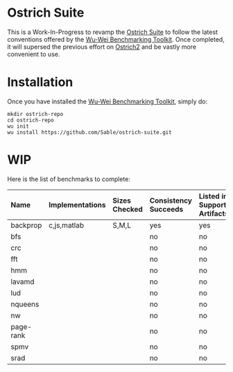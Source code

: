 # Ostrich Suite

This is a Work-In-Progress to revamp the [Ostrich Suite](https://github.com/Sable/Ostrich) to follow the latest conventions offered by the [Wu-Wei Benchmarking Toolkit](https://github.com/Sable/wu-wei-benchmarking-toolkit). Once completed, it will supersed the previous effort on [Ostrich2](https://github.com/Sable/Ostrich2) and be vastly more convenient to use. 

# Installation

Once you have installed the [Wu-Wei Benchmarking Toolkit](https://github.com/Sable/wu-wei-handbook#installing-the-tools), simply do: 

    mkdir ostrich-repo
    cd ostrich-repo
    wu init
    wu install https://github.com/Sable/ostrich-suite.git
    
# WIP

Here is the list of benchmarks to complete:

| Name         | Implementations   | Sizes Checked | Consistency Succeeds    | Listed in Supported Artifacts  |
| :--------    | :---------------- | :------------ | :---------------------- | :----------------------------- |
| backprop     | c,js,matlab       |  S,M,L        | yes                     | yes                            |
| bfs          |                   |               | no                      | no                             |
| crc          |                   |               | no                      | no                             |
| fft          |                   |               | no                      | no                             |
| hmm          |                   |               | no                      | no                             |
| lavamd       |                   |               | no                      | no                             |
| lud          |                   |               | no                      | no                             |
| nqueens      |                   |               | no                      | no                             |
| nw           |                   |               | no                      | no                             |
| page-rank    |                   |               | no                      | no                             |
| spmv         |                   |               | no                      | no                             |
| srad         |                   |               | no                      | no                             |

